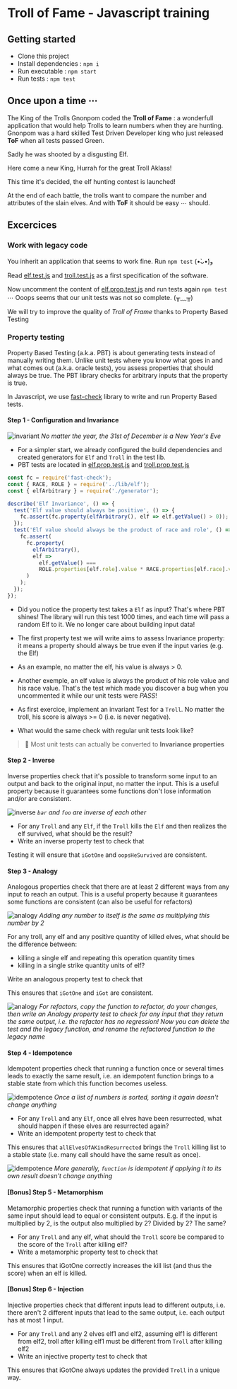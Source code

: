 # Troll of Fame - Javascript training

## Getting started

- Clone this project
- Install dependencies : `npm i`
- Run executable : `npm start`
- Run tests : `npm test`

## Once upon a time ⋯

The King of the Trolls Gnonpom coded the **Troll of Fame** : a wonderfull application that would help Trolls to learn numbers when they are hunting.
Gnonpom was a hard skilled Test Driven Developer king who just released **ToF** when all tests passed Green.

Sadly he was shooted by a disgusting Elf.

Here come a new King, Hurrah for the great Troll Aklass!

This time it's decided, the elf hunting contest is launched!

At the end of each battle, the trolls want to compare the number and attributes of the slain elves. And with **ToF** it should be easy ⋯ should.

## Excercices

### Work with legacy code

You inherit an application that seems to work fine. Run `npm test` (•̀ᴗ•́)و

Read [elf.test.js](./test/elf.test.js) and [troll.test.js](./test/troll.test.js) as a first specification of the software.

Now uncomment the content of [elf.prop.test.js](./test/elf.prop.test.js) and run tests again `npm test` ⋯ Ooops seems that our unit tests was not so complete. (╥﹏╥)

We will try to improve the quality of _Troll of Frame_ thanks to Property Based Testing

### Property testing

Property Based Testing (a.k.a. PBT) is about generating tests instead of manually writing them. Unlike unit tests where you know what goes in and what comes out (a.k.a. oracle tests), you assess properties that should always be true. The PBT library checks for arbitrary inputs that the property is true.

In Javascript, we use [fast-check](https://github.com/dubzzz/fast-check/) library to write and run Property Based tests.

#### Step 1 - Configuration and Invariance

![invariant](./invariant.png)
_No matter the year, the 31st of December is a New Year's Eve_

- For a simpler start, we already configured the build dependencies and created generators for `Elf` and `Troll` in the test lib.
- PBT tests are located in [elf.prop.test.js](./test/elf.prop.test.js) and [troll.prop.test.js](./test/troll.prop.test.js)

```js
const fc = require('fast-check');
const { RACE, ROLE } = require('../lib/elf');
const { elfArbitrary } = require('./generator');

describe('Elf Invariance', () => {
  test('Elf value should always be positive', () => {
    fc.assert(fc.property(elfArbitrary(), elf => elf.getValue() > 0));
  });
  test('Elf value should always be the product of race and role', () => {
    fc.assert(
      fc.property(
        elfArbitrary(),
        elf =>
          elf.getValue() ===
          ROLE.properties[elf.role].value * RACE.properties[elf.race].value
      )
    );
  });
});
```

- Did you notice the property test takes a `Elf` as input? That's where PBT shines! The library will run this test 1000 times, and each time will pass a random Elf to it. We no longer care about building input data!

- The first property test we will write aims to assess Invariance property: it means a property should always be true even if the input varies (e.g. the Elf)

- As an example, no matter the elf, his value is always > 0.

- Another exemple, an elf value is always the product of his role value and his race value. That's the test which made you discover a bug when you uncommented it while our unit tests were _PASS_!

- As first exercice, implement an invariant Test for a `Troll`. No matter the troll, his score is always >= 0 (i.e. is never negative).

- What would the same check with regular unit tests look like?

> 📌 Most unit tests can actually be converted to **Invariance properties**

#### Step 2 - Inverse

Inverse properties check that it's possible to transform some input to an output and back to the original input, no matter the input. This is a useful property because it guarantees some functions don't lose information and/or are consistent.

![inverse](./inverse.png)
_`bar` and `foo` are inverse of each other_

- For any `Troll` and any `Elf`, if the `Troll` kills the `Elf` and then realizes the elf survived, what should be the result?
- Write an inverse property test to check that

Testing it will ensure that `iGotOne` and `oopsHeSurvived` are consistent.

#### Step 3 - Analogy

Analogous properties check that there are at least 2 different ways from any input to reach an output. This is a useful property because it guarantees some functions are consistent (can also be useful for refactors)

![analogy](./analogy1.png)
_Adding any number to itself is the same as multiplying this number by 2_

For any troll, any elf and any positive quantity of killed elves, what should be the difference between:

- killing a single elf and repeating this operation quantity times
- killing in a single strike quantity units of elf?

Write an analogous property test to check that

This ensures that `iGotOne` and `iGot` are consistent.

![analogy](./analogy2.png)
_For refactors, copy the function to refactor, do your changes, then write an Analogy property test to check for any input that they return the same output, i.e. the refactor has no regression! Now you can delete the test and the legacy function, and rename the refactored function to the legacy name_

#### Step 4 - Idempotence

Idempotent properties check that running a function once or several times leads to exactly the same result, i.e. an idempotent function brings to a stable state from which this function becomes useless.

![idempotence](./idempotence1.png)
_Once a list of numbers is sorted, sorting it again doesn't change anything_

- For any `Troll` and any `Elf`, once all elves have been resurrected, what should happen if these elves are resurrected again?
- Write an idempotent property test to check that

This ensures that `allElvesOfAKindResurrected` brings the `Troll` killing list to a stable state (i.e. many call should have the same result as once).

![idempotence](./idempotence2.png)
_More generally, `function` is idempotent if applying it to its own result doesn't change anything_

#### [Bonus] Step 5 - Metamorphism

Metamorphic properties check that running a function with variants of the same input should lead to equal or consistent outputs. E.g. if the input is multiplied by 2, is the output also multiplied by 2? Divided by 2? The same?

- For any `Troll` and any elf, what should the `Troll` score be compared to the score of the `Troll` after killing elf?
- Write a metamorphic property test to check that

This ensures that iGotOne correctly increases the kill list (and thus the score) when an elf is killed.

#### [Bonus] Step 6 - Injection

Injective properties check that different inputs lead to different outputs, i.e. there aren't 2 different inputs that lead to the same output, i.e. each output has at most 1 input.

- For any `Troll` and any 2 elves elf1 and elf2, assuming elf1 is different from elf2, troll after killing elf1 must be different from `Troll` after killing elf2
- Write an injective property test to check that

This ensures that iGotOne always updates the provided `Troll` in a unique way.
